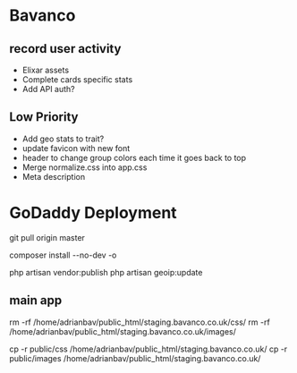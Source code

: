 # Bavanco

## record user activity
- Elixar assets
- Complete cards specific stats
- Add API auth?


## Low Priority
- Add geo stats to trait?
- update favicon with new font
- header to change group colors each time it goes back to top
- Merge normalize.css into app.css
- Meta description



# GoDaddy Deployment

git pull origin master

composer install --no-dev -o

php artisan vendor:publish
php artisan geoip:update


## main app
rm -rf /home/adrianbav/public_html/staging.bavanco.co.uk/css/
rm -rf /home/adrianbav/public_html/staging.bavanco.co.uk/images/

cp -r public/css /home/adrianbav/public_html/staging.bavanco.co.uk/
cp -r public/images /home/adrianbav/public_html/staging.bavanco.co.uk/
